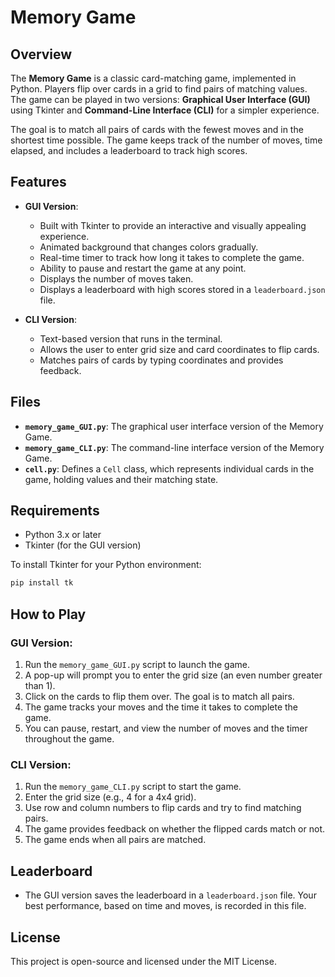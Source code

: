 # Memory Game

## Overview
The **Memory Game** is a classic card-matching game, implemented in Python. Players flip over cards in a grid to find pairs of matching values. The game can be played in two versions: **Graphical User Interface (GUI)** using Tkinter and **Command-Line Interface (CLI)** for a simpler experience. 

The goal is to match all pairs of cards with the fewest moves and in the shortest time possible. The game keeps track of the number of moves, time elapsed, and includes a leaderboard to track high scores.

## Features
- **GUI Version**:
  - Built with Tkinter to provide an interactive and visually appealing experience.
  - Animated background that changes colors gradually.
  - Real-time timer to track how long it takes to complete the game.
  - Ability to pause and restart the game at any point.
  - Displays the number of moves taken.
  - Displays a leaderboard with high scores stored in a `leaderboard.json` file.

- **CLI Version**:
  - Text-based version that runs in the terminal.
  - Allows the user to enter grid size and card coordinates to flip cards.
  - Matches pairs of cards by typing coordinates and provides feedback.

## Files
- **`memory_game_GUI.py`**: The graphical user interface version of the Memory Game.
- **`memory_game_CLI.py`**: The command-line interface version of the Memory Game.
- **`cell.py`**: Defines a `Cell` class, which represents individual cards in the game, holding values and their matching state.

## Requirements
- Python 3.x or later
- Tkinter (for the GUI version)

To install Tkinter for your Python environment:
```bash
pip install tk
```

## How to Play

### GUI Version:
1. Run the `memory_game_GUI.py` script to launch the game.
2. A pop-up will prompt you to enter the grid size (an even number greater than 1).
3. Click on the cards to flip them over. The goal is to match all pairs.
4. The game tracks your moves and the time it takes to complete the game.
5. You can pause, restart, and view the number of moves and the timer throughout the game.

### CLI Version:
1. Run the `memory_game_CLI.py` script to start the game.
2. Enter the grid size (e.g., 4 for a 4x4 grid).
3. Use row and column numbers to flip cards and try to find matching pairs.
4. The game provides feedback on whether the flipped cards match or not.
5. The game ends when all pairs are matched.

## Leaderboard
- The GUI version saves the leaderboard in a `leaderboard.json` file. Your best performance, based on time and moves, is recorded in this file.

## License
This project is open-source and licensed under the MIT License.
